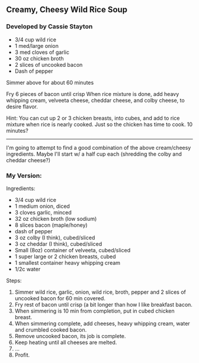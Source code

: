 ## Creamy, Cheesy Wild Rice Soup

### Developed by Cassie Stayton

- 3/4 cup wild rice
- 1 med/large onion
- 3 med cloves of garlic
- 30 oz chicken broth
- 2 slices of uncooked bacon
- Dash of pepper

Simmer above for about 60 minutes

Fry 6 pieces of bacon until crisp
When rice mixture is done, add heavy whipping cream, velveeta cheese, cheddar cheese, and colby cheese, to desire flavor.

Hint: You can cut up 2 or 3 chicken breasts, into cubes, and add to rice mixture when rice is nearly cooked.  Just so the chicken has time to cook.  10 minutes?

----

I'm going to attempt to find a good combination of the above cream/cheesy ingredients. Maybe I'll start w/ a half cup each (shredding the colby and cheddar cheese?)

### My Version:

Ingredients:

- 3/4 cup wild rice
- 1 medium onion, diced
- 3 cloves garlic, minced
- 32 oz chicken broth (low sodium)
- 8 slices bacon (maple/honey)
- dash of pepper
- 3 oz colby (I think), cubed/sliced
- 3 oz cheddar (I think), cubed/sliced
- Small (8oz) container of velveeta, cubed/sliced
- 1 super large or 2 chicken breasts, cubed
- 1 smallest container heavy whipping cream
- 1/2c water

Steps:

1. Simmer wild rice, garlic, onion, wild rice, broth, pepper and 2 slices of uncooked bacon for 60 min covered.
2. Fry rest of bacon until crisp (a bit longer than how I like breakfast bacon.
3. When simmering is 10 min from completion, put in cubed chicken breast.
4. When simmering complete, add cheeses, heavy whipping cream, water and crumbled cooked bacon.
5. Remove uncooked bacon, its job is complete.
6. Keep heating until all cheeses are melted.
7. ...
8. Profit.
